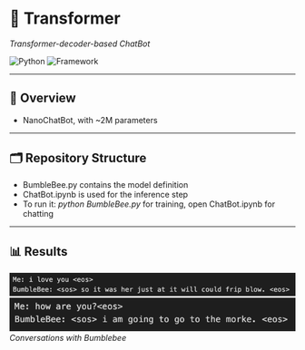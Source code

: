 # 🧠 Transformer

_Transformer-decoder-based ChatBot_  

![Python](https://img.shields.io/badge/python-3.11%2B-blue.svg)
![Framework](https://img.shields.io/badge/framework-PyTorch-red)

---

## 📝 Overview
- NanoChatBot, with ~2M parameters

---

## 🗂️ Repository Structure
- BumbleBee.py contains the model definition
- ChatBot.ipynb is used for the inference step
- To run it: *python BumbleBee.py* for training, open ChatBot.ipynb for chatting

--- 

## 📊 Results

![Generated Samples](conv1.png "conversations")  
![Generated Samples](conv2.png "conversations")  
*Conversations with Bumblebee*


